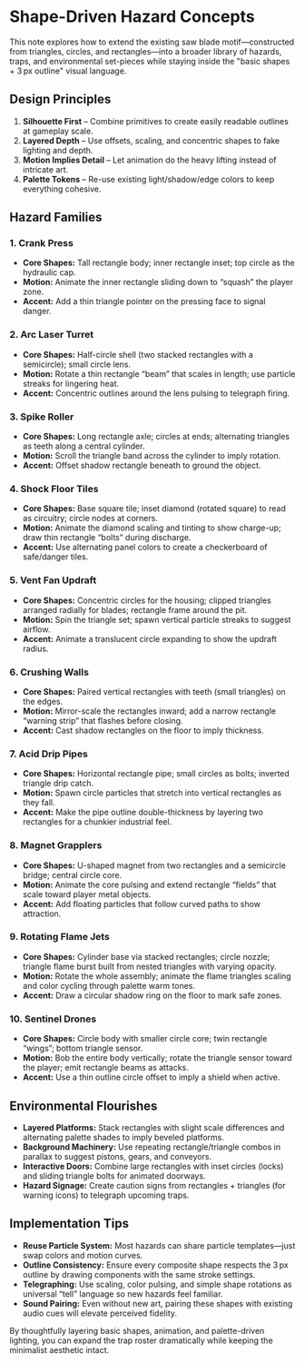 # Shape-Driven Hazard Concepts

This note explores how to extend the existing saw blade motif—constructed from triangles, circles, and rectangles—into a broader library of hazards, traps, and environmental set-pieces while staying inside the "basic shapes + 3 px outline" visual language.

## Design Principles

1. **Silhouette First** – Combine primitives to create easily readable outlines at gameplay scale.
2. **Layered Depth** – Use offsets, scaling, and concentric shapes to fake lighting and depth.
3. **Motion Implies Detail** – Let animation do the heavy lifting instead of intricate art.
4. **Palette Tokens** – Re-use existing light/shadow/edge colors to keep everything cohesive.

## Hazard Families

### 1. Crank Press
- **Core Shapes:** Tall rectangle body; inner rectangle inset; top circle as the hydraulic cap.
- **Motion:** Animate the inner rectangle sliding down to “squash” the player zone.
- **Accent:** Add a thin triangle pointer on the pressing face to signal danger.

### 2. Arc Laser Turret
- **Core Shapes:** Half-circle shell (two stacked rectangles with a semicircle); small circle lens.
- **Motion:** Rotate a thin rectangle “beam” that scales in length; use particle streaks for lingering heat.
- **Accent:** Concentric outlines around the lens pulsing to telegraph firing.

### 3. Spike Roller
- **Core Shapes:** Long rectangle axle; circles at ends; alternating triangles as teeth along a central cylinder.
- **Motion:** Scroll the triangle band across the cylinder to imply rotation.
- **Accent:** Offset shadow rectangle beneath to ground the object.

### 4. Shock Floor Tiles
- **Core Shapes:** Base square tile; inset diamond (rotated square) to read as circuitry; circle nodes at corners.
- **Motion:** Animate the diamond scaling and tinting to show charge-up; draw thin rectangle “bolts” during discharge.
- **Accent:** Use alternating panel colors to create a checkerboard of safe/danger tiles.

### 5. Vent Fan Updraft
- **Core Shapes:** Concentric circles for the housing; clipped triangles arranged radially for blades; rectangle frame around the pit.
- **Motion:** Spin the triangle set; spawn vertical particle streaks to suggest airflow.
- **Accent:** Animate a translucent circle expanding to show the updraft radius.

### 6. Crushing Walls
- **Core Shapes:** Paired vertical rectangles with teeth (small triangles) on the edges.
- **Motion:** Mirror-scale the rectangles inward; add a narrow rectangle “warning strip” that flashes before closing.
- **Accent:** Cast shadow rectangles on the floor to imply thickness.

### 7. Acid Drip Pipes
- **Core Shapes:** Horizontal rectangle pipe; small circles as bolts; inverted triangle drip catch.
- **Motion:** Spawn circle particles that stretch into vertical rectangles as they fall.
- **Accent:** Make the pipe outline double-thickness by layering two rectangles for a chunkier industrial feel.

### 8. Magnet Grapplers
- **Core Shapes:** U-shaped magnet from two rectangles and a semicircle bridge; central circle core.
- **Motion:** Animate the core pulsing and extend rectangle “fields” that scale toward player metal objects.
- **Accent:** Add floating particles that follow curved paths to show attraction.

### 9. Rotating Flame Jets
- **Core Shapes:** Cylinder base via stacked rectangles; circle nozzle; triangle flame burst built from nested triangles with varying opacity.
- **Motion:** Rotate the whole assembly; animate the flame triangles scaling and color cycling through palette warm tones.
- **Accent:** Draw a circular shadow ring on the floor to mark safe zones.

### 10. Sentinel Drones
- **Core Shapes:** Circle body with smaller circle core; twin rectangle “wings”; bottom triangle sensor.
- **Motion:** Bob the entire body vertically; rotate the triangle sensor toward the player; emit rectangle beams as attacks.
- **Accent:** Use a thin outline circle offset to imply a shield when active.

## Environmental Flourishes

- **Layered Platforms:** Stack rectangles with slight scale differences and alternating palette shades to imply beveled platforms.
- **Background Machinery:** Use repeating rectangle/triangle combos in parallax to suggest pistons, gears, and conveyors.
- **Interactive Doors:** Combine large rectangles with inset circles (locks) and sliding triangle bolts for animated doorways.
- **Hazard Signage:** Create caution signs from rectangles + triangles (for warning icons) to telegraph upcoming traps.

## Implementation Tips

- **Reuse Particle System:** Most hazards can share particle templates—just swap colors and motion curves.
- **Outline Consistency:** Ensure every composite shape respects the 3 px outline by drawing components with the same stroke settings.
- **Telegraphing:** Use scaling, color pulsing, and simple shape rotations as universal “tell” language so new hazards feel familiar.
- **Sound Pairing:** Even without new art, pairing these shapes with existing audio cues will elevate perceived fidelity.

By thoughtfully layering basic shapes, animation, and palette-driven lighting, you can expand the trap roster dramatically while keeping the minimalist aesthetic intact.
